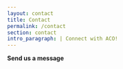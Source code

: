 ```yaml
---
layout: contact
title: Contact
permalink: /contact
section: contact
intro_paragraph: | Connect with ACO!
---
```


**Send us a message**
